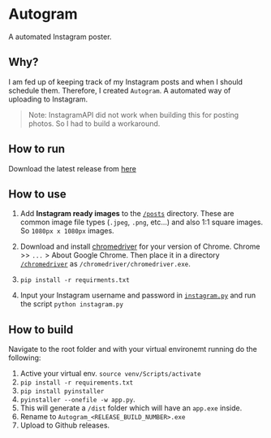 # Autogram
A automated Instagram poster.

## Why?
I am fed up of keeping track of my Instagram posts and when I should schedule them. Therefore, I created `Autogram`.
A automated way of uploading to Instagram.

> Note: InstagramAPI did not work when building this for posting photos. So I had to build a workaround.

## How to run
Download the latest release from [here](https://github.com/IVIURRAY/Autogram/releases)

## How to use
1. Add __Instagram ready images__ to the [`/posts`](posts) directory. These are common image file types (`.jpeg`, `.png`, etc...)
and also 1:1 square images. So `1080px x 1080px` images.

2. Download and install [chromedriver](https://chromedriver.chromium.org/) for your version of Chrome. Chrome >> `...` > About Google Chrome.
Then place it in a directory [`/chromedriver`](chromedriver) as `/chromedriver/chromedriver.exe`.

3. `pip install -r requirments.txt`

4. Input your Instagram username and password in [`instagram.py`](instagram.py#L121) and run the script 
`python instagram.py` 

## How to build
Navigate to the root folder and with your virtual environemt running do the following:
1. Active your virtual env. `source venv/Scripts/activate`
2. `pip install -r requirements.txt`
3. `pip install pyinstaller`
4. `pyinstaller --onefile -w app.py`.
5. This will generate a `/dist` folder which will have an `app.exe` inside.
6. Rename to `Autogram_<RELEASE_BUILD_NUMBER>.exe`
7. Upload to Github releases.

